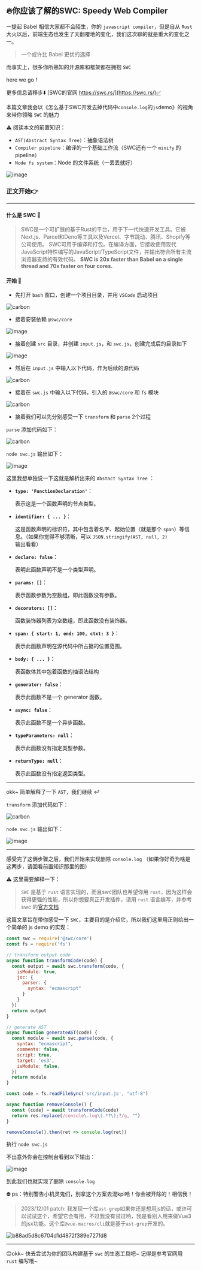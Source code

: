 #

## 🔥你应该了解的SWC: Speedy Web Compiler

一提起 Babel 相信大家都不会陌生，你的 `javascript compiler`，但是自从 `Rust` 大火以后，前端生态也发生了天翻覆地的变化，我们这次聊的就是重大的变化之一。

> 一个或许比 Babel 更优的选择

而事实上，很多你所熟知的开源库和框架都在拥抱 `SWC`

here we go！

更多信息请移步⬇️
[SWC的官网 https://swc.rs/](https://swc.rs/)✅

本篇文章我会以《怎么基于SWC开发去掉代码中`console.log`的`js`demo》的视角来带你领略 `SWC` 的魅力

⚠️ 阅读本文的前置知识：

- `AST(Abstract Syntax Tree)`：抽象语法树
- `Compiler pipeline`：编译的一个基础工作流（SWC还有一个 `minify` 的 pipeline）
- `Node fs system`：Node 的文件系统（一丢丢就好）

![image](https://github.com/newObjectccc/newObjectccc.github.io/assets/42132586/ce48ebda-3b54-4761-bf5e-8f41dd1258e6)

### 正文开始👉

------------------------------------------------

#### 什么是 SWC 📌

> SWC是一个可扩展的基于Rust的平台，用于下一代快速开发工具。它被Next.js、Parcel和Deno等工具以及Vercel、字节跳动、腾讯、Shopify等公司使用。
SWC可用于编译和打包。在编译方面，它接收使用现代JavaScript特性编写的JavaScript/TypeScript文件，并输出符合所有主流浏览器支持的有效代码。
**SWC is 20x faster than Babel on a single thread and 70x faster on four cores.**

#### 开始 📌

- 先打开 `bash` 窗口，创建一个项目目录，并用 `VSCode` 启动项目

![carbon](https://github.com/newObjectccc/newObjectccc.github.io/assets/42132586/4f0b1fde-be4e-4296-acc3-efb7e645fa3b)

- 接着安装依赖 `@swc/core`

![image](https://github.com/newObjectccc/newObjectccc.github.io/assets/42132586/716d6d38-988a-4999-9e56-441991ec0a6b)

- 接着创建 `src` 目录，并创建 `input.js`，和 `swc.js`，创建完成后的目录如下

![image](https://github.com/newObjectccc/newObjectccc.github.io/assets/42132586/3351fc21-aac3-49a9-b133-1f1c21b90f20)

- 然后在 `input.js` 中输入以下代码，作为后续的源代码

![carbon](https://github.com/newObjectccc/newObjectccc.github.io/assets/42132586/713ebc73-a474-4782-9ff1-9d30507d498c)

- 接着在 `swc.js` 中输入以下代码，引入的 `@swc/core` 和 `fs` 模块

![carbon](https://github.com/newObjectccc/newObjectccc.github.io/assets/42132586/3bdabb9c-c228-4243-a97d-27add2d9b8d9)

- 接着我们可以先分别感受一下 `transform` 和 `parse` 2个过程

`parse` 添加代码如下：

![carbon](https://github.com/newObjectccc/newObjectccc.github.io/assets/42132586/fbe0b342-824e-4151-8662-3c495f59d1c8)

`node swc.js` 输出如下：

![image](https://github.com/newObjectccc/newObjectccc.github.io/assets/42132586/c9d829e8-5255-460b-be91-e824307e6ecd)

这里我想单独说一下这就是解析出来的 `Abstact Syntax Tree` ：

- **`type: 'FunctionDeclaration'`**：

  表示这是一个函数声明的节点类型。
  
- **`identifier: { ... }`**：

  这是函数声明的标识符，其中包含着名字、起始位置（就是那个 `span`）等信息。（如果你觉得不够清晰，可以 `JSON.stringify(AST, null, 2)` 输出看看）
  
- **`declare: false`**：

  表明此函数声明不是一个类型声明。

- **`params: []`**：

  表示函数参数为空数组，即此函数没有参数。

- **`decorators: []`**：

  函数装饰器列表为空数组，即此函数没有装饰器。

- **`span: { start: 1, end: 100, ctxt: 3 }`**：

  表示此函数声明在源代码中所占据的位置范围。

- **`body: { ... }`**：

  表函数体其中包着函数的抽语法结构

- **`generator: false`**：

  表示此函数不是一个 generator 函数。

- **`async: false`**：

  表示此函数不是一个异步函数。

- **`typeParameters: null`**：

  表示此函数没有指定类型参数。

- **`returnType: null`**：

  表示此函数没有指定返回类型。

---------------------------------------------------

okk~ 简单解释了一下 `AST`，我们继续 ↩️

`transform` 添加代码如下：

![carbon](https://github.com/newObjectccc/newObjectccc.github.io/assets/42132586/30fe94f5-06ea-4378-9a0e-38621d820fd1)

`node swc.js` 输出如下：

![image](https://github.com/newObjectccc/newObjectccc.github.io/assets/42132586/5a9bd297-43da-4273-baee-c1ef85a84ea8)

---------------------------------------------------

感受完了这俩步骤之后，我们开始来实现删除 `console.log` （如果你好奇为啥是这两步，请回看前置知识那里的图）

⚠️ 这里需要解释一下：

> `SWC` 是基于 `rust` 语言实现的，而且swc团队也希望你用 `rust`，因为这样会获得更强的性能，所以你想要真正开发插件，请用 `rust` 语言编写，并参考 swc 的[官方文档](https://swc.rs/docs/plugin/ecmascript/getting-started)

这篇文章旨在带你感受一下 `SWC`，主要目的是介绍它，所以我们这里用正则给出一个简单的 js demo 的实现：

```javascript
const swc = require('@swc/core')
const fs = require('fs')

// transform output code
async function transformCode(code) {
  const output = await swc.transform(code, {
    isModule: true,
    jsc: {
      parser: {
        syntax: "ecmascript"
      }
    }
  })
  return output
}

// generate AST
async function generateAST(code) {
  const module = await swc.parse(code, {
    syntax: "ecmascript",
    comments: false,
    script: true,
    target: 'es3',
    isModule: false,
  })
  return module
}

const code = fs.readFileSync('src/input.js', "utf-8")

async function removeConsole() {
  const {code} = await transformCode(code)
  return res.replace(/console\.log\(.*?\);?/g, "")
}

removeConsole().then(ret => console.log(ret))
```

执行 `node swc.js`

不出意外你会在控制台看到以下输出：

![image](https://github.com/newObjectccc/newObjectccc.github.io/assets/42132586/b38cb1c8-ec10-4863-b679-35f442c5c58d)

到此我们也就实现了删除 `console.log`

⛔ ps：特别警告小机灵鬼们，别拿这个方案去混kpi哈！你会被开除的！相信我！

> 2023/12/01 patch: 我发现一个库`ast-grep`如果你还是想用js的话，或许可以试试这个，希望它会有用，不过我没有试过哟，我是看别人用来做Vue3的jsx功能。这个库`@vue-macros/cli`就是基于`ast-grep`开发的。

![b88ad5d8c6704d1d4872f389e727fd8](https://github.com/newObjectccc/newObjectccc.github.io/assets/42132586/e7655f14-90c8-451b-86dd-e11cbd0fe29d)

------------------------------------------------

😊okk~ 快去尝试为你的团队构建基于 `swc` 的生态工具吧~ 记得是参考官网用 `rust` 编写哦~
